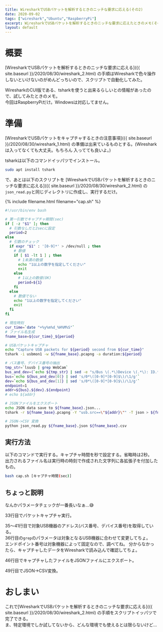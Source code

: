 ```yaml
---
title: WiresharkでUSBパケットを解析するときのニッチな要求に応える(その2)
date: 2020-09-02
tags: ["wireshark","Ubuntu","RaspberryPi"]
excerpt: WiresharkでUSBパケットを解析するときのニッチな要求に応えたときのメモ(その2)
layout: default
---
```


# 概要

[WiresharkでUSBパケットを解析するときのニッチな要求に応える]({{ site.baseurl }}/2020/08/30/wireshark_2.html) 
の手順はWiresharkで色々操作しないといけないのがめんどっちいので、スクリプトで自動化してみた。  

WiresharkのCUI版である、tsharkを使うと出来るらしいとの情報があったので、試してみたときのメモ。  
今回はRaspberryPiだけ。Windowsは対応してません。  

# 準備

[WiresharkでUSBパケットをキャプチャするときの注意事項]({{ site.baseurl }}/2020/08/30/wireshark_1.html) 
の準備は出来ているものとする。(Wiresharkは入ってなくても大丈夫。もちろん 入ってても良いよ。)  

tsharkは以下のコマンドイッパツでインストール。

```bash
sudo apt install tshark 
```

で、あとは以下のスクリプトを
[WiresharkでUSBパケットを解析するときのニッチな要求に応える]({{ site.baseurl }}/2020/08/30/wireshark_2.html) 
の``json_read.py``と同じディレクトリに作成し、実行するだけ。  


{% include filename.html filename="cap.sh" %}
```bash
#!/usr/bin/env bash

# 第一引数でキャプチャ期間(sec)
if [ -z "$1" ]; then
  # 引数なしだと2secに設定
  period=2
else
  # 引数のチェック
  if expr "$1" : '[0-9]*' > /dev/null ; then
    # 数値
    if [ $1 -lt 1 ] ; then
      # 1未満の数値
      echo "1以上の数字を指定してください"
      exit
    else
      # 1以上の数値(OK)
      period=${1}
    fi
  else
    # 数値でない
    echo "1以上の数字を指定してください"
    exit
  fi
fi

# 現在時刻
cur_time=`date "+%y%m%d_%H%M%S"`
# ファイル名生成
fname_base=${cur_time}_${period}

# USBパケットキャプチャ
echo "Capture USB packets for ${period} second from ${cur_time}"
tshark -i usbmon1 -w ${fname_base}.pcapng -a duration:${period}

# バス番号、デバイス番号の抽出
tmp_str=`lsusb | grep WebCam`
bus_and_dev=(`echo ${tmp_str} | sed -e "s/Bus \(.*\)Device \(.*\): ID.*/\1 \2/g"`)
bus=`echo ${bus_and_dev[0]} | sed 's/0*\([0-9]*[0-9]$\)/\1/g'`
dev=`echo ${bus_and_dev[1]} | sed 's/0*\([0-9]*[0-9]$\)/\1/g'`
endpoint=1
addr=${bus}.${dev}.${endpoint}
# echo ${addr}

# JSONファイルをエクスポート
echo JSON data save to ${fname_base}.json...
tshark -r ${fname_base}.pcapng -Y "usb.src==\"${addr}\"" -T json > ${fname_base}.json

# JSON->CSV 変換
python json_read.py ${fname_base}.json ${fname_base}.csv

```

## 実行方法
以下のコマンドで実行する。キャプチャ時間を秒で設定する。省略時は2秒。  
出力されるファイル名は実行時の時刻で作成された文字列に各拡張子を付加したもの。  

```bash
bash cap.sh [キャプチャ時間(sec)]
```


## ちょっと説明

なんかパラメータチェックが一番長いなぁ...😅  

33行目でパケットキャプチャ実行。  

35～41行目で対象USB機器のアドレス(バス番号、デバイス番号)を取得している。  
36行目の``grep``のパラメータは対象となるUSB機器に合わせて変更してちょ。  
エンドポイント番号は対象機器によって固定なので、調べてね。
分からなかったら、キャプチャしたデータをWiresharkで読み込んで確認してちょ。  

46行目でキャプチャしたファイルをJSONファイルにエクスポート。  

49行目でJSON→CSV変換。  

# おしまい  

これで[WiresharkでUSBパケットを解析するときのニッチな要求に応える]({{ site.baseurl }}/2020/08/30/wireshark_2.html) 
の手順をスクリプトイッパツで完了できる。  
ま、特定環境でしか試してないから、どんな環境でも使えるとは限らないけど...   

